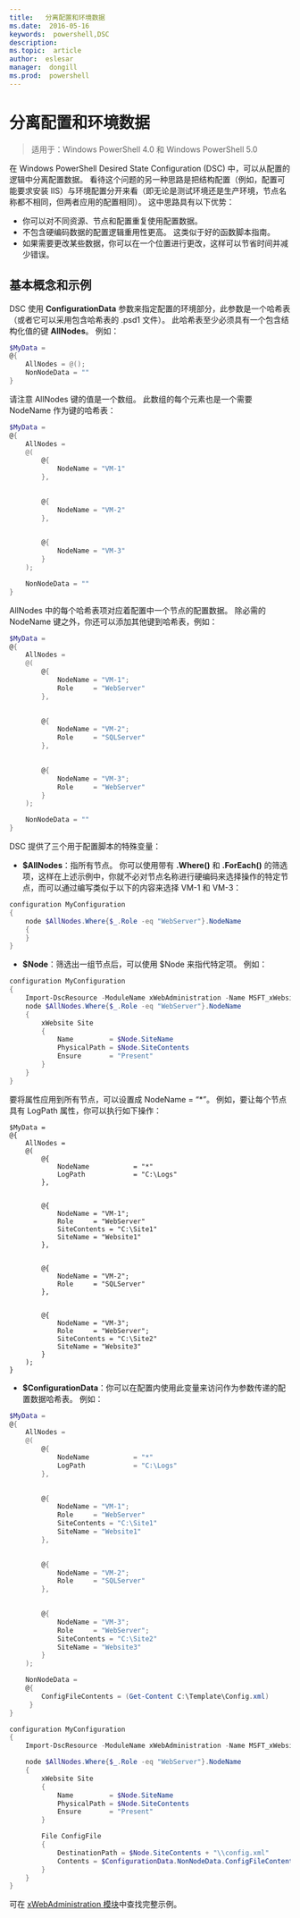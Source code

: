 ```yaml
---
title:   分离配置和环境数据
ms.date:  2016-05-16
keywords:  powershell,DSC
description:  
ms.topic:  article
author:  eslesar
manager:  dongill
ms.prod:  powershell
---
```


# 分离配置和环境数据

>适用于：Windows PowerShell 4.0 和 Windows PowerShell 5.0

在 Windows PowerShell Desired State Configuration (DSC) 中，可以从配置的逻辑中分离配置数据。 看待这个问题的另一种思路是把结构配置（例如，配置可能要求安装 IIS）与环境配置分开来看（即无论是测试环境还是生产环境，节点名称都不相同，但两者应用的配置相同）。 这中思路具有以下优势：

* 你可以对不同资源、节点和配置重复使用配置数据。
* 不包含硬编码数据的配置逻辑重用性更高。 这类似于好的函数脚本指南。
* 如果需要更改某些数据，你可以在一个位置进行更改，这样可以节省时间并减少错误。

## 基本概念和示例

DSC 使用 **ConfigurationData** 参数来指定配置的环境部分，此参数是一个哈希表（或者它可以采用包含哈希表的 .psd1 文件）。 此哈希表至少必须具有一个包含结构化值的键 **AllNodes**。 例如：

```powershell
$MyData = 
@{
    AllNodes = @();
    NonNodeData = ""   
}
```

请注意 AllNodes 键的值是一个数组。 此数组的每个元素也是一个需要 NodeName 作为键的哈希表：

```powershell
$MyData = 
@{
    AllNodes = 
    @(
        @{
            NodeName = "VM-1"
        },

 
        @{
            NodeName = "VM-2"
        },

 
        @{
            NodeName = "VM-3"
        }
    );

    NonNodeData = ""   
}
```

AllNodes 中的每个哈希表项对应着配置中一个节点的配置数据。 除必需的 NodeName 键之外，你还可以添加其他键到哈希表，例如：

```powershell
$MyData = 
@{
    AllNodes = 
    @(
        @{
            NodeName = "VM-1";
            Role     = "WebServer"
        },

 
        @{
            NodeName = "VM-2";
            Role     = "SQLServer"
        },

 
        @{
            NodeName = "VM-3";
            Role     = "WebServer"
        }
    );

    NonNodeData = ""   
}
```

DSC 提供了三个用于配置脚本的特殊变量：

* **$AllNodes**：指所有节点。 你可以使用带有 **.Where()** 和 **.ForEach()** 的筛选项，这样在上述示例中，你就不必对节点名称进行硬编码来选择操作的特定节点，而可以通过编写类似于以下的内容来选择 VM-1 和 VM-3：

```powershell
configuration MyConfiguration
{
    node $AllNodes.Where{$_.Role -eq "WebServer"}.NodeName
    {
    }
}
```

* **$Node**：筛选出一组节点后，可以使用 $Node 来指代特定项。 例如：

```powershell
configuration MyConfiguration
{
    Import-DscResource -ModuleName xWebAdministration -Name MSFT_xWebsite
    node $AllNodes.Where{$_.Role -eq "WebServer"}.NodeName
    {
        xWebsite Site
        {
            Name         = $Node.SiteName
            PhysicalPath = $Node.SiteContents
            Ensure       = "Present"
        }
    }
}
```

要将属性应用到所有节点，可以设置成 NodeName = “*”。 例如，要让每个节点具有 LogPath 属性，你可以执行如下操作：

```
$MyData = 
@{
    AllNodes = 
    @(
        @{
            NodeName           = "*"
            LogPath            = "C:\Logs"
        },

 
        @{
            NodeName = "VM-1";
            Role     = "WebServer"
            SiteContents = "C:\Site1"
            SiteName = "Website1"
        },

 
        @{
            NodeName = "VM-2";
            Role     = "SQLServer"
        },

 
        @{
            NodeName = "VM-3";
            Role     = "WebServer";
            SiteContents = "C:\Site2"
            SiteName = "Website3"
        }
    );
}
```

* **$ConfigurationData**：你可以在配置内使用此变量来访问作为参数传递的配置数据哈希表。 例如：

```powershell
$MyData = 
@{
    AllNodes = 
    @(
        @{
            NodeName           = "*"
            LogPath            = "C:\Logs"
        },

 
        @{
            NodeName = "VM-1";
            Role     = "WebServer"
            SiteContents = "C:\Site1"
            SiteName = "Website1"
        },

 
        @{
            NodeName = "VM-2";
            Role     = "SQLServer"
        },
 

        @{
            NodeName = "VM-3";
            Role     = "WebServer";
            SiteContents = "C:\Site2"
            SiteName = "Website3"
        }
    );

    NonNodeData = 
    @{
        ConfigFileContents = (Get-Content C:\Template\Config.xml)
     }   
} 

configuration MyConfiguration
{
    Import-DscResource -ModuleName xWebAdministration -Name MSFT_xWebsite

    node $AllNodes.Where{$_.Role -eq "WebServer"}.NodeName
    {
        xWebsite Site
        {
            Name         = $Node.SiteName
            PhysicalPath = $Node.SiteContents
            Ensure       = "Present"
        }

        File ConfigFile
        {
            DestinationPath = $Node.SiteContents + "\\config.xml"
            Contents = $ConfigurationData.NonNodeData.ConfigFileContents
        }
    }
}
```

可在 [xWebAdministration 模块](https://powershellgallery.com/packages/xWebAdministration)中查找完整示例。



<!--HONumber=May16_HO3-->


